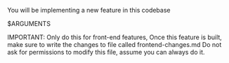 You will be implementing a new feature in this codebase

$ARGUMENTS

IMPORTANT: Only do this for front-end features,
Once this feature is built, make sure to write the changes to file called frontend-changes.md
Do not ask for permissions to modify this file, assume you can always do it.